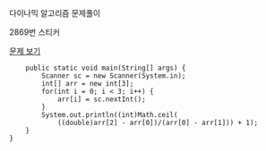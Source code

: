 다이나믹 알고리즘 문제풀이 

2869번  스티커

<a href="https://www.acmicpc.net/problem/2869">문제 보기</a>





		public static void main(String[] args) {
			Scanner sc = new Scanner(System.in);
			int[] arr = new int[3];
			for(int i = 0; i < 3; i++) {
				arr[i] = sc.nextInt();
			}
			System.out.println((int)Math.ceil(
				((double)arr[2] - arr[0])/(arr[0] - arr[1])) + 1);
		}
	}

